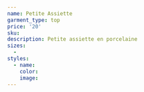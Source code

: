 ```yaml
---
name: Petite Assiette
garment_type: top
price: '20'
sku:
description: Petite assiette en porcelaine
sizes:
  -
styles:
  - name:
    color:
    image:
---
```


